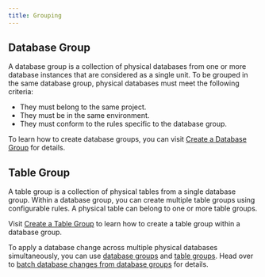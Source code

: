 ```yaml
---
title: Grouping
---
```


## Database Group

A database group is a collection of physical databases from one or more database instances that are considered as a single unit. To be grouped in the same database group, physical databases must meet the following criteria:

- They must belong to the same project.
- They must be in the same environment.
- They must conform to the rules specific to the database group.

To learn how to create database groups, you can visit [Create a Database Group](/docs/change-database/batch-change#create_a_database_group) for details.

## Table Group

A table group is a collection of physical tables from a single database group. Within a database group, you can create multiple table groups using configurable rules. A physical table can belong to one or more table groups.

Visit [Create a Table Group](/docs/change-database/batch-change#create_a_table_group) to learn how to create a table group within a database group.

To apply a database change across multiple physical databases simultaneously, you can use [database groups](/docs/concepts/grouping#database_group) and [table groups](/docs/concepts/grouping#table_group). Head over to [batch database changes from database groups](/docs/change-database/batch-change#change-databases-from-database-groups) for details.

